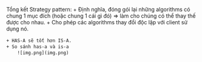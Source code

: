 Tổng kết Strategy pattern:
    + Định nghĩa, đóng gói lại những algorithms có chung 1 mục đích (hoặc chung 1 cái gì đó)
    =>  làm cho chúng có thể thay thế được cho nhau.
    + Cho phép các algorithms thay đổi độc lập với client sử dụng nó.

    + HAS-A sẽ tốt hơn IS-A.
    + So sánh has-a và is-a
        ![img.png](img.png)


